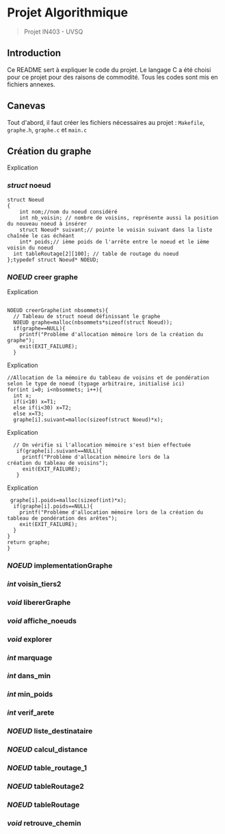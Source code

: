 # Projet Algorithmique

> Projet IN403 - UVSQ
>

## Introduction
Ce README sert à expliquer le code du projet. Le langage C a été choisi pour ce projet pour des raisons de commodité. Tous les codes sont mis en fichiers annexes.

## Canevas
Tout d'abord, il faut créer les fichiers nécessaires au projet : `Makefile`, `graphe.h`, `graphe.c` et `main.c`


## Création du graphe
Explication

### *struct* noeud
```
struct Noeud
{
	int nom;//nom du noeud considéré
	int nb_voisin; // nombre de voisins, représente aussi la position du nouveau noeud à insérer
	struct Noeud* suivant;// pointe le voisin suivant dans la liste chaînée le cas échéant
	int* poids;// ième poids de l'arrête entre le noeud et le ième voisin du noeud
  int tableRoutage[2][100]; // table de routage du noeud
};typedef struct Noeud* NOEUD;
```


### *NOEUD* creer graphe
Explication 
```

NOEUD creerGraphe(int nbsommets){
  // Tableau de struct noeud définissant le graphe
  NOEUD graphe=malloc(nbsommets*sizeof(struct Noeud));
  if(graphe==NULL){
    printf("Problème d'allocation mémoire lors de la création du graphe");
    exit(EXIT_FAILURE);
  }
  ```
  Explication
  ``` }
  //Allocation de la mémoire du tableau de voisins et de pondération selon le type de noeud (typage arbitraire, initialisé ici)
  for(int i=0; i<nbsommets; i++){
    int x; 
    if(i<10) x=T1;
    else if(i<30) x=T2;
    else x=T3;
    graphe[i].suivant=malloc(sizeof(struct Noeud)*x); 
  ```
  
   Explication
  
  
 ``` 
   // On vérifie si l'allocation mémoire s'est bien effectuée
    if(graphe[i].suivant==NULL){
      printf("Problème d'allocation mémoire lors de la 		 	 création du tableau de voisins");
      exit(EXIT_FAILURE);
    } 
   ```
   Explication
  ``` 
   graphe[i].poids=malloc(sizeof(int)*x);
    if(graphe[i].poids==NULL){
      printf("Problème d'allocation mémoire lors de la création du tableau de pondération des arêtes");
      exit(EXIT_FAILURE);
    } 
  }    
  return graphe;
}
```



### *NOEUD* implementationGraphe

### *int* voisin_tiers2
### *void* libererGraphe
### *void* affiche_noeuds
### *void* explorer
### *int* marquage
### *int* dans_min
### *int* min_poids
### *int* verif_arete
### *NOEUD* liste_destinataire
### *NOEUD* calcul_distance
### *NOEUD* table_routage_1
### *NOEUD* tableRoutage2
### *NOEUD* tableRoutage
### *void* retrouve_chemin
